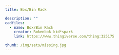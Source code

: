 ```yaml
---
title: Box/Bin Rack

description: ""
cadfiles:
  - name: Box/Bin Rack
    creator: Rokenbok kid*spark
    link: https://www.thingiverse.com/thing:325175

thumb: /img/sets/missing.jpg
---
```

